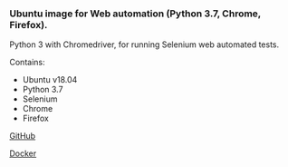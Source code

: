 ### Ubuntu image for Web automation (Python 3.7, Chrome, Firefox).

Python 3 with Chromedriver, for running Selenium web automated tests.

Contains:
- Ubuntu v18.04
- Python 3.7
- Selenium
- Chrome
- Firefox

[GitHub](https://github.com/ikostan/ubuntu_python_3.7_selenium/)

[Docker](https://hub.docker.com/repository/docker/ikostan/ubuntu_python_3.7_selenium)
